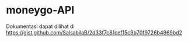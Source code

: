 # moneygo-API
Dokumentasi dapat dilihat di https://gist.github.com/SalsabilaB/2d33f7c81cef15c9b70f9726b4969bd2
